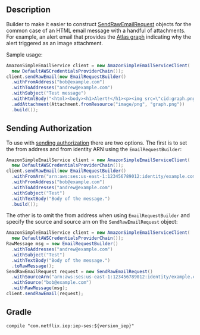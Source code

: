 
## Description

Builder to make it easier to construct [SendRawEmailRequest] objects for the common case of
an HTML email message with a handful of attachments. For example, an alert email that provides
the [Atlas graph] indicating why the alert triggered as an image attachment.

[SendRawEmailRequest]: http://docs.aws.amazon.com/AWSJavaSDK/latest/javadoc/com/amazonaws/services/simpleemail/model/SendRawEmailRequest.html
[Atlas graph]: https://github.com/Netflix/atlas/wiki

Sample usage:

```java
AmazonSimpleEmailService client = new AmazonSimpleEmailServiceClient(
  new DefaultAWSCredentialsProviderChain());
client.sendRawEmail(new EmailRequestBuilder()
  .withFromAddress("bob@example.com")
  .withToAddresses("andrew@example.com")
  .withSubject("Test message")
  .withHtmlBody("<html><body><h1>Alert!</h1><p><img src=\"cid:graph.png\" /></p></body></html>")
  .addAttachment(Attachment.fromResource("image/png", "graph.png"))
  .build());
```

## Sending Authorization

To use with [sending authorization] there are two options. The first is to set the from address
and from identity ARN using the `EmailRequestBuilder`:

```java
AmazonSimpleEmailService client = new AmazonSimpleEmailServiceClient(
  new DefaultAWSCredentialsProviderChain());
client.sendRawEmail(new EmailRequestBuilder()
  .withFromArn("arn:aws:ses:us-east-1:123456789012:identity/example.com")
  .withFromAddress("bob@example.com")
  .withToAddresses("andrew@example.com")
  .withSubject("Test")
  .withTextBody("Body of the message.")
  .build());
```

The other is to omit the from address when using `EmailRequestBuilder` and specify the source
and source arn on the `SendRawEmailRequest` object:

```java
AmazonSimpleEmailService client = new AmazonSimpleEmailServiceClient(
  new DefaultAWSCredentialsProviderChain());
RawMessage msg = new EmailRequestBuilder()
  .withToAddresses("andrew@example.com")
  .withSubject("Test")
  .withTextBody("Body of the message.")
  .toRawMessage();
SendRawEmailRequest request = new SendRawEmailRequest()
  .withSourceArn("arn:aws:ses:us-east-1:123456789012:identity/example.com")
  .withSource("bob@example.com")
  .withRawMessage(msg);
client.sendRawEmail(request);
```

[sending authorization]: https://docs.aws.amazon.com/ses/latest/DeveloperGuide/sending-authorization.html

## Gradle

```
compile "com.netflix.iep:iep-ses:${version_iep}"
```

